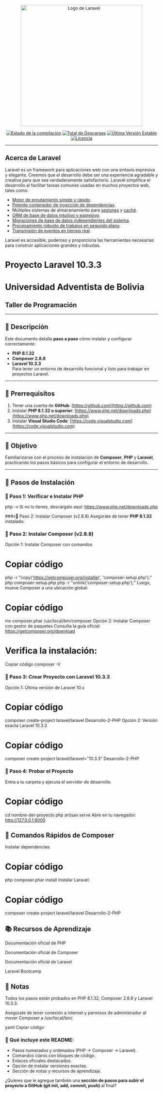 <p align="center"><a href="https://laravel.com" target="_blank"><img src="https://raw.githubusercontent.com/laravel/art/master/logo-lockup/5%20SVG/2%20CMYK/1%20Full%20Color/laravel-logolockup-cmyk-red.svg" width="400" alt="Logo de Laravel"></a></p>

<p align="center">
<a href="https://github.com/laravel/framework/actions"><img src="https://github.com/laravel/framework/workflows/tests/badge.svg" alt="Estado de la compilación"></a>
<a href="https://packagist.org/packages/laravel/framework"><img src="https://img.shields.io/packagist/dt/laravel/framework" alt="Total de Descargas"></a>
<a href="https://packagist.org/packages/laravel/framework"><img src="https://img.shields.io/packagist/v/laravel/framework" alt="Última Versión Estable"></a>
<a href="https://packagist.org/packages/laravel/framework"><img src="https://img.shields.io/packagist/l/laravel/framework" alt="Licencia"></a>
</p>

---

## Acerca de Laravel

Laravel es un framework para aplicaciones web con una sintaxis expresiva y elegante. Creemos que el desarrollo debe ser una experiencia agradable y creativa para que sea verdaderamente satisfactorio. Laravel simplifica el desarrollo al facilitar tareas comunes usadas en muchos proyectos web, tales como:

- [Motor de enrutamiento simple y rápido](https://laravel.com/docs/routing).
- [Potente contenedor de inyección de dependencias](https://laravel.com/docs/container).
- Múltiples sistemas de almacenamiento para [sesiones](https://laravel.com/docs/session) y [caché](https://laravel.com/docs/cache).
- [ORM de base de datos intuitivo y expresivo](https://laravel.com/docs/eloquent).
- [Migraciones de base de datos independientes del sistema](https://laravel.com/docs/migrations).
- [Procesamiento robusto de trabajos en segundo plano](https://laravel.com/docs/queues).
- [Transmisión de eventos en tiempo real](https://laravel.com/docs/broadcasting).

Laravel es accesible, poderoso y proporciona las herramientas necesarias para construir aplicaciones grandes y robustas.


# Proyecto Laravel 10.3.3  
# Universidad Adventista de Bolivia  
## Taller de Programación  

---

## 📌 Descripción  
Este documento detalla **paso a paso** cómo instalar y configurar correctamente:  
- **PHP 8.1.32**  
- **Composer 2.8.8**  
- **Laravel 10.3.3**  
Para tener un entorno de desarrollo funcional y listo para trabajar en proyectos Laravel.  

---

## 📝 Prerrequisitos  
1. Tener una cuenta de **GitHub**: [https://github.com](https://github.com)  
2. Instalar **PHP 8.1.32 o superior**: [https://www.php.net/downloads.php](https://www.php.net/downloads.php)  
3. Instalar **Visual Studio Code**: [https://code.visualstudio.com](https://code.visualstudio.com)  

---

## 🎯 Objetivo  
Familiarizarse con el proceso de instalación de **Composer**, **PHP** y **Laravel**, practicando los pasos básicos para configurar el entorno de desarrollo.  

---

## 🚀 Pasos de Instalación

### 🔹 Paso 1: Verificar e Instalar PHP
php -v
Si no lo tienes, descárgalo aquí: https://www.php.net/downloads.php

###v🔹 Paso 2: Instalar Composer (v2.8.8)
Asegúrate de tener **PHP 8.1.32** instalado:

### 🔹 Paso 2: Instalar Composer (v2.8.8)
Opción 1: Instalar Composer con comandos

# Copiar código
php -r "copy('https://getcomposer.org/installer', 'composer-setup.php');"
php composer-setup.php
php -r "unlink('composer-setup.php');"
Luego, mueve Composer a una ubicación global:


# Copiar código
mv composer.phar /usr/local/bin/composer
Opción 2: Instalar Composer con gestor de paquetes
Consulta la guía oficial: https://getcomposer.org/download

# Verifica la instalación:
Copiar código
composer -V


### 🔹 Paso 3: Crear Proyecto con Laravel 10.3.3
Opción 1: Última versión de Laravel 10.x

# Copiar código
composer create-project laravel/laravel Desarrollo-2-PHP
Opción 2: Versión exacta Laravel 10.3.3

# Copiar código
composer create-project laravel/laravel="10.3.3" Desarrollo-2-PHP


### 🔹 Paso 4: Probar el Proyecto
Entra a tu carpeta y ejecuta el servidor de desarrollo:

# Copiar código
cd nombre-del-proyecto
php artisan serve
Abre en tu navegador:
http://127.0.0.1:8000
>

## 🔧 Comandos Rápidos de Composer
Instalar dependencias:

# Copiar código
php composer.phar install
Instalar Laravel:

# Copiar código
composer create-project laravel/laravel Desarrollo-2-PHP

## 📚 Recursos de Aprendizaje
Documentación oficial de PHP

Documentación oficial de Composer

Documentación oficial de Laravel

Laravel Bootcamp


## 📝 Notas
Todos los pasos están probados en PHP 8.1.32, Composer 2.8.8 y Laravel 10.3.3.

Asegúrate de tener conexión a internet y permisos de administrador al mover Composer a /usr/local/bin/.

yaml
Copiar código



### 📌 **Qué incluye este README:**
- Pasos numerados y ordenados (PHP → Composer → Laravel).  
- Comandos claros con bloques de código.  
- Enlaces oficiales destacados.  
- Opción de instalar versiones exactas.  
- Sección de notas y recursos de aprendizaje.  


¿Quieres que le agregue también una **sección de pasos para subir el proyecto a GitHub (git init, add, commit, push)** al final?